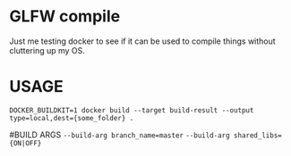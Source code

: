 # GLFW compile
Just me testing docker to see if it can be used to compile things without cluttering up my OS.

# USAGE
`DOCKER_BUILDKIT=1 docker build --target build-result --output type=local,dest={some_folder} .`

#BUILD ARGS
`--build-arg branch_name=master`
`--build-arg shared_libs={ON|OFF}`
